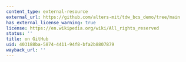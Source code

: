 ```yaml
---
content_type: external-resource
external_url: https://github.com/alters-mit/tdw_bcs_demo/tree/main
has_external_license_warning: true
license: https://en.wikipedia.org/wiki/All_rights_reserved
status: ''
title: on GitHub
uid: 403188ba-5874-4411-94f8-bfa2b8807879
wayback_url: ''
---
```

